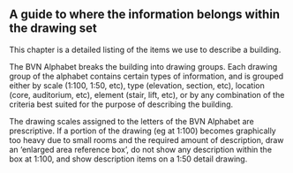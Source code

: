<div markdown="1">

## A guide to where the information belongs within the drawing set

This chapter is a detailed listing of the items we use to describe a building.

The BVN Alphabet breaks the building into drawing groups. Each drawing group of the alphabet contains certain types of information, and is grouped either by scale (<span class="highlight-red">1:100</span>, <span class="highlight-red">1:50</span>, etc), type (elevation, section, etc), location (core, auditorium, etc), element (stair, lift, etc), or by any combination of the criteria best suited for the purpose of describing the building.

The drawing scales assigned to the letters of the BVN Alphabet are prescriptive. If a portion of the drawing (eg at <span class="highlight-red">1:100</span>) becomes graphically too heavy due to small rooms and the required amount of description, draw an ‘enlarged area reference box’, do not show any description within the box at <span class="highlight-red">1:100</span>, and show description items on a <span class="highlight-red">1:50</span> detail drawing.

</div>